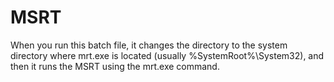 # MSRT
When you run this batch file, it changes the directory to the system directory where mrt.exe is located (usually %SystemRoot%\System32), and then it runs the MSRT using the mrt.exe command.
